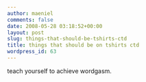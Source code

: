 ```yaml
---
author: maeniel
comments: false
date: 2008-05-28 03:18:52+00:00
layout: post
slug: things-that-should-be-tshirts-ctd
title: things that should be on tshirts ctd
wordpress_id: 63
---
```


teach yourself to achieve wordgasm.
